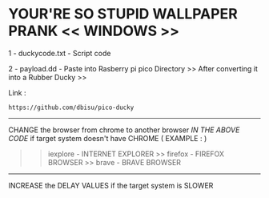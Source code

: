 # YOUR'RE SO STUPID WALLPAPER PRANK  << WINDOWS >>

1 - duckycode.txt - Script code 

2 - payload.dd - Paste into Rasberry pi pico Directory >> After converting it into a Rubber Ducky >> 

Link :

    https://github.com/dbisu/pico-ducky


********************
CHANGE the browser from chrome to another browser *IN THE ABOVE CODE* if target system doesn't have CHROME ( EXAMPLE : )  
>> iexplore - INTERNET EXPLORER >> firefox - FIREFOX BROWSER >> brave - BRAVE BROWSER 
********************

INCREASE the DELAY VALUES if the target system is SLOWER
